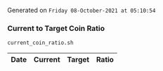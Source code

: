 Generated on `Friday 08-October-2021 at 05:10:54`

### Current to Target Coin Ratio
`current_coin_ratio.sh`

Date|Current|Target|Ratio
---|---|---|---
